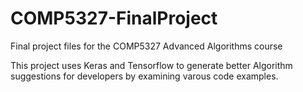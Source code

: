 # COMP5327-FinalProject
Final project files for the COMP5327 Advanced Algorithms course

This project uses Keras and Tensorflow to generate better Algorithm suggestions for developers by examining varous code examples.
